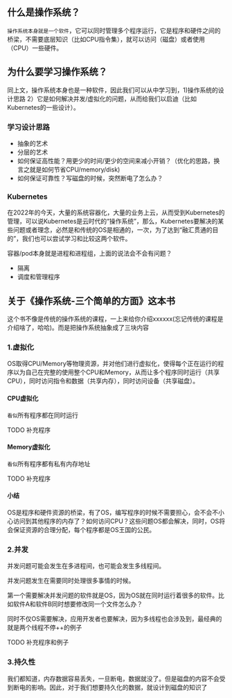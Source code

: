 ## 什么是操作系统？

`操作系统本身就是一个软件`，它可以同时管理多个程序运行，它是程序和硬件之间的桥梁，不需要底层知识（比如CPU指令集），就可以访问（磁盘）或者使用（CPU）一些硬件。

## 为什么要学习操作系统？

同上文，操作系统本身也是一种软件，因此我们可以从中学习到，1)操作系统的设计思路 2）它是如何解决并发/虚拟化的问题，从而给我们以启迪（比如Kubernetes的一些设计）。

### 学习设计思路
- 抽象的艺术
- 分层的艺术
- 如何保证高性能？用更少的时间/更少的空间来减小开销？（优化的思路，换言之就是如何节省CPU/memory/disk)
- 如何保证可靠性？写磁盘的时候，突然断电了怎么办？

### Kubernetes

在2022年的今天，大量的系统容器化，大量的业务上云，从而受到Kubernetes的管理，可以说Kubernetes是云时代的“操作系统”，那么，Kubernetes要解决的某些问题或者理念，必然是和传统的OS是相通的，一次，为了达到“融汇贯通的目的”，我们也可以尝试学习和比较这两个软件。

容器/pod本身就是进程和进程组，上面的说法会不会有问题？

- 隔离
- 调度和管理程序

## 关于《操作系统-三个简单的方面》这本书

这个书不像是传统的操作系统的课程，一上来给你介绍xxxxxx(忘记传统的课程是介绍啥了，哈哈)。而是把操作系统抽象成了三块内容

### 1.虚拟化

OS取得CPU/Memory等物理资源，并对他们进行虚拟化，使得每个正在运行的程序以为自己在完整的使用整个CPU和Memory，从而让多个程序同时运行（共享CPU），同时访问指令和数据（共享内存），同时访问设备（共享磁盘）。

#### CPU虚拟化
`看似`所有程序都在同时运行

TODO 补充程序
#### Memory虚拟化
`看似`所有程序都有私有内存地址

TODO 补充程序

#### 小结 
OS是程序和硬件资源的桥梁，有了OS，编写程序的时候不需要担心，会不会不小心访问到其他程序的内存了？如何访问CPU？这些问题OS都会解决，同时，OS将会保证资源的合理分配，每个程序都是OS王国的公民。

### 2.并发

并发问题可能会发生在多进程间，也可能会发生多线程间。

并发问题发生在需要同时处理很多事情的时候。

第一个需要解决并发问题的软件就是OS，因为OS就在同时运行着很多的软件。比如软件A和软件B同时想要修改同一个文件怎么办？

同时不仅OS需要解决，应用开发者也要解决，因为多线程也会涉及到，最经典的就是两个线程不停++的例子

TODO
补充程序和例子

### 3.持久性

我们都知道，内存数据容易丢失，一旦断电，数据就没了。但是磁盘的内容不会受到断电的影响。因此，对于我们想要持久化的数据，就设计到磁盘的知识了